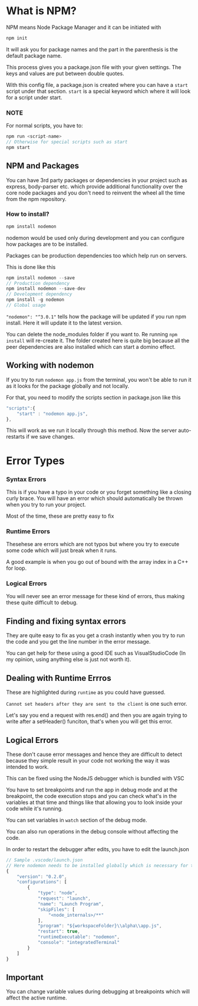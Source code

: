 # What is NPM?
NPM means Node Package Manager and it can be initiated with
```js
npm init
```
It will ask you for package names and the part in the parenthesis is the default package name.

This process gives you a package.json file with your given settings. The keys and values are put between double quotes.

With this config file, a package.json is created where you can have a `start` script under that section. `start` is a special keyword which where it will look for a script under start.
### NOTE
For normal scripts, you have to:
```js
npm run <script-name>
// Otherwise for special scripts such as start
npm start
```
## NPM and Packages
You can have 3rd party packages or dependencies in your project such as express, body-parser etc. which provide additional functionality over the core node packages and you don't need to reinvent the wheel all the time from the npm repository.

### How to install?
```js
npm install nodemon
```
nodemon would be used only during development and you can configure how packages are to be installed.

Packages can be production dependencies too which help run on servers.

This is done like this

```js
npm install nodemon --save
// Production dependency
npm install nodemon --save-dev
// Development dependency
npm install -g nodemon
// Global usage
```
`"nodemon": "^3.0.1"` tells how the package will be updated if you run npm install. Here it will update it to the latest version.

You can delete the node_modules folder if you want to. Re running `npm install` will re-create it. The folder created here is quite big because all the peer dependencies are also installed which can start a domino effect.

## Working with nodemon
If you try to run `nodemon app.js` from the terminal, you won't be able to run it as it looks for the package globally and not locally.

For that, you need to modify the scripts section in package.json like this

```js
"scripts":{
    "start" : "nodemon app.js",
},
```
This will work as we run it locally through this method. Now the server auto-restarts if we save changes.

# Error Types
### Syntax Errors
This is if you have a typo in your code or you forget something like a closing curly brace. You will have an error which should automatically be thrown when you try to run your project.

Most of the time, these are pretty easy to fix

### Runtime Errors
Thesehese are errors which are not typos but where you try to execute some code which will just break when it runs.

A good example is when you go out of bound with the array index in a C++ for loop.

### Logical Errors
You will never see an error message for these kind of errors, thus making these quite difficult to debug.

## Finding and fixing syntax errors
They are quite easy to fix as you get a crash instantly when you try to run the code and you get the line number in the error message.

You can get help for these using a good IDE such as VisualStudioCode (In my opinion, using anything else is just not worth it).

## Dealing with Runtime Errros
These are highlighted during `runtime` as you could have guessed.

`Cannot set headers after they are sent to the client` is one such error.

Let's say you end a request with res.end() and then you are again trying to write after a setHeader() funciton, that's when you will get this error.

## Logical Errors
These don't cause error messages and hence they are difficult to detect because they simple result in your code not working the way it was intended to work.

This can be fixed using the NodeJS debugger which is bundled with VSC

You have to set breakpoints and run the app in debug mode and at the breakpoint, the code execution stops and you can check what's in the variables at that time and things like that allowing you to look inside your code while it's running.

You can set variables in `watch` section of the debug mode.

You can also run operations in the debug console without affecting the code.

In order to restart the debugger after edits, you have to edit the launch.json
```js
// Sample .vscode/launch.json
// Here nodemon needs to be installed globally which is necessary for this
{
    "version": "0.2.0",
    "configurations": [
        {
            "type": "node",
            "request": "launch",
            "name": "Launch Program",
            "skipFiles": [
                "<node_internals>/**"
            ],
            "program": "${workspaceFolder}\\alpha\\app.js",
            "restart": true,
            "runtimeExecutable": "nodemon",
            "console": "integratedTerminal"
        }
    ]
}
```
## Important
You can change variable values during debugging at breakpoints which will affect the active runtime.
